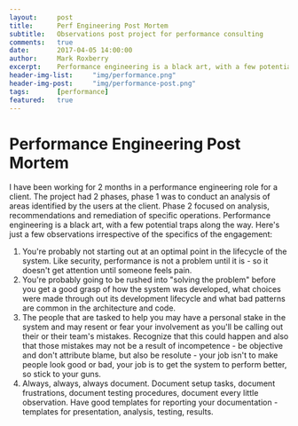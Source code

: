 ```yaml
---
layout:     post
title:      Perf Engineering Post Mortem
subtitle:   Observations post project for performance consulting
comments:   true
date:       2017-04-05 14:00:00
author:     Mark Roxberry
excerpt:    Performance engineering is a black art, with a few potential traps along the way.  Here's just a few observations irrespective of the specifics of the engagement.
header-img-list:     "img/performance.png"
header-img-post:     "img/performance-post.png"
tags:       [performance]
featured:   true
---
```

# Performance Engineering Post Mortem
I have been working for 2 months in a performance engineering role for a client.  The project had 2 phases, phase 1 was to conduct an analysis of areas identified by the users at the client.  Phase 2 focused on analysis, recommendations and remediation of specific operations.  Performance engineering is a black art, with a few potential traps along the way.  Here's just a few observations irrespective of the specifics of the engagement:
1. You're probably not starting out at an optimal point in the lifecycle of the system.  Like security, performance is not a problem until it is - so it doesn't get attention until someone feels pain.
1. You're probably going to be rushed into "solving the problem" before you get a good grasp of how the system was developed, what choices were made through out its development lifecycle and what bad patterns are common in the architecture and code.
1. The people that are tasked to help you may have a personal stake in the system and may resent or fear your involvement as you'll be calling out their or their team's mistakes.  Recognize that this could happen and also that those mistakes may not be a result of incompetence - be objective and don't attribute blame, but also be resolute - your job isn't to make people look good or bad, your job is to get the system to perform better, so stick to your guns.
1. Always, always, always document.  Document setup tasks, document frustrations, document testing procedures, document every little observation.  Have good templates for reporting your documentation - templates for presentation, analysis, testing, results.